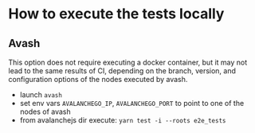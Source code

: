 # How to execute the tests locally

## Avash

This option does not require executing a docker container, but it may not lead to the same results of CI,
depending on the branch, version, and configuration options of the nodes executed by avash.

- launch `avash`
- set env vars `AVALANCHEGO_IP`, `AVALANCHEGO_PORT` to point to one of the nodes of avash
- from avalanchejs dir execute: `yarn test -i --roots e2e_tests`

